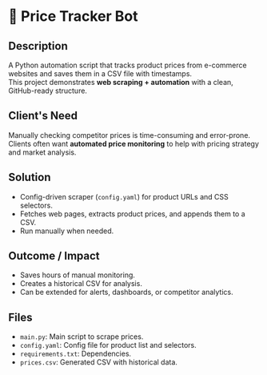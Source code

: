 # 🛒 Price Tracker Bot

## Description
A Python automation script that tracks product prices from e-commerce websites and saves them in a CSV file with timestamps.  
This project demonstrates **web scraping + automation** with a clean, GitHub-ready structure.

## Client's Need
Manually checking competitor prices is time-consuming and error-prone.  
Clients often want **automated price monitoring** to help with pricing strategy and market analysis.

## Solution
- Config-driven scraper (`config.yaml`) for product URLs and CSS selectors.
- Fetches web pages, extracts product prices, and appends them to a CSV.
- Run manually when needed.

## Outcome / Impact
- Saves hours of manual monitoring.
- Creates a historical CSV for analysis.
- Can be extended for alerts, dashboards, or competitor analytics.

## Files
- `main.py`: Main script to scrape prices.
- `config.yaml`: Config file for product list and selectors.
- `requirements.txt`: Dependencies.
- `prices.csv`: Generated CSV with historical data.

